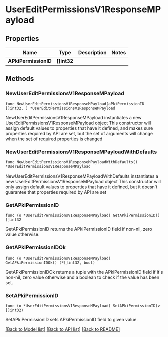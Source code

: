 # UserEditPermissionsV1ResponseMPayload

## Properties

Name | Type | Description | Notes
------------ | ------------- | ------------- | -------------
**APkiPermissionID** | **[]int32** |  | 

## Methods

### NewUserEditPermissionsV1ResponseMPayload

`func NewUserEditPermissionsV1ResponseMPayload(aPkiPermissionID []int32, ) *UserEditPermissionsV1ResponseMPayload`

NewUserEditPermissionsV1ResponseMPayload instantiates a new UserEditPermissionsV1ResponseMPayload object
This constructor will assign default values to properties that have it defined,
and makes sure properties required by API are set, but the set of arguments
will change when the set of required properties is changed

### NewUserEditPermissionsV1ResponseMPayloadWithDefaults

`func NewUserEditPermissionsV1ResponseMPayloadWithDefaults() *UserEditPermissionsV1ResponseMPayload`

NewUserEditPermissionsV1ResponseMPayloadWithDefaults instantiates a new UserEditPermissionsV1ResponseMPayload object
This constructor will only assign default values to properties that have it defined,
but it doesn't guarantee that properties required by API are set

### GetAPkiPermissionID

`func (o *UserEditPermissionsV1ResponseMPayload) GetAPkiPermissionID() []int32`

GetAPkiPermissionID returns the APkiPermissionID field if non-nil, zero value otherwise.

### GetAPkiPermissionIDOk

`func (o *UserEditPermissionsV1ResponseMPayload) GetAPkiPermissionIDOk() (*[]int32, bool)`

GetAPkiPermissionIDOk returns a tuple with the APkiPermissionID field if it's non-nil, zero value otherwise
and a boolean to check if the value has been set.

### SetAPkiPermissionID

`func (o *UserEditPermissionsV1ResponseMPayload) SetAPkiPermissionID(v []int32)`

SetAPkiPermissionID sets APkiPermissionID field to given value.



[[Back to Model list]](../README.md#documentation-for-models) [[Back to API list]](../README.md#documentation-for-api-endpoints) [[Back to README]](../README.md)


